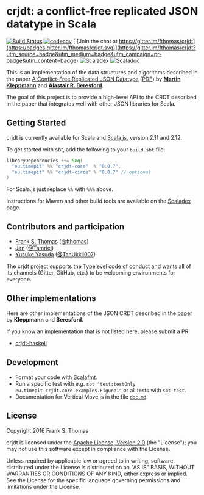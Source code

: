 # crjdt: a conflict-free replicated JSON datatype in Scala
[![Build Status](https://travis-ci.com/fthomas/crjdt.svg?branch=master)](https://travis-ci.com/fthomas/crjdt)
[![codecov](https://codecov.io/gh/fthomas/crjdt/branch/master/graph/badge.svg)](https://codecov.io/gh/fthomas/crjdt)
[![Join the chat at https://gitter.im/fthomas/crjdt](https://badges.gitter.im/fthomas/crjdt.svg)](https://gitter.im/fthomas/crjdt?utm_source=badge&utm_medium=badge&utm_campaign=pr-badge&utm_content=badge)
[![Scaladex](https://index.scala-lang.org/fthomas/crjdt/crjdt-core/latest.svg?color=blue)][scaladex]
[![Scaladoc](https://www.javadoc.io/badge/eu.timepit/crjdt-core_2.12.svg?color=blue&label=Scaladoc)](https://www.javadoc.io/doc/eu.timepit/crjdt-core_2.12)

This is an implementation of the data structures and algorithms described
in the paper [A Conflict-Free Replicated JSON Datatype][paper.abs]
([PDF][paper.pdf]) by **[Martin Kleppmann][kleppmann]** and
**[Alastair R. Beresford][beresford]**.

The goal of this project is to provide a high-level API to the CRDT described
in the paper that integrates well with other JSON libraries for Scala.

## Getting Started

crjdt is currently available for Scala and [Scala.js][scala.js],
version 2.11 and 2.12.

To get started with sbt, add the following to your `build.sbt` file:

```sbt
libraryDependencies ++= Seq(
  "eu.timepit" %% "crjdt-core"  % "0.0.7",
  "eu.timepit" %% "crjdt-circe" % "0.0.7" // optional
)
```
For Scala.js just replace `%%` with `%%%` above.

Instructions for Maven and other build tools are available on the
[Scaladex][scaladex] page.

## Contributors and participation

* [Frank S. Thomas](https://github.com/fthomas) ([@fthomas](https://github.com/fthomas))
* [Jan](https://github.com/Tamriel) ([@Tamriel](https://github.com/Tamriel))
* [Yusuke Yasuda](https://github.com/TanUkkii007) ([@TanUkkii007](https://github.com/TanUkkii007))

The crjdt project supports the [Typelevel][typelevel]
[code of conduct][typelevel-coc] and wants all of its channels (Gitter,
GitHub, etc.) to be welcoming environments for everyone.

## Other implementations

Here are other implementations of the JSON CRDT described in the
[paper][paper.abs] by **Kleppmann** and **Beresford**.

If you know an implementation that is not listed here, please submit a PR!

- [crjdt-haskell](https://github.com/amarpotghan/crjdt-haskell)

## Development
- Format your code with [Scalafmt](http://scalameta.org/scalafmt/).
- Run a specific test with e.g. `sbt "test:testOnly eu.timepit.crjdt.core.examples.Figure1"` or all tests with `sbt test`.
- Documentation for Vertical Move is in the file [`doc.md`](https://github.com/Tamriel/crjdt/blob/master/doc/doc.md).

## License

Copyright 2016 Frank S. Thomas

crjdt is licensed under the [Apache License, Version 2.0][apache2]
(the "License"); you may not use this software except in compliance with
the License.

Unless required by applicable law or agreed to in writing, software
distributed under the License is distributed on an "AS IS" BASIS,
WITHOUT WARRANTIES OR CONDITIONS OF ANY KIND, either express or implied.
See the License for the specific language governing permissions and
limitations under the License.

[apache2]: http://www.apache.org/licenses/LICENSE-2.0
[beresford]: https://www.cl.cam.ac.uk/~arb33/
[fst9000]: https://twitter.com/fst9000
[kleppmann]: https://martin.kleppmann.com/
[paper.abs]: http://arxiv.org/abs/1608.03960
[paper.pdf]: http://arxiv.org/pdf/1608.03960.pdf
[scala.js]: http://www.scala-js.org/
[scaladex]: https://index.scala-lang.org/fthomas/crjdt/crjdt-core
[typelevel]: http://typelevel.org/
[typelevel-coc]: http://typelevel.org/conduct.html
